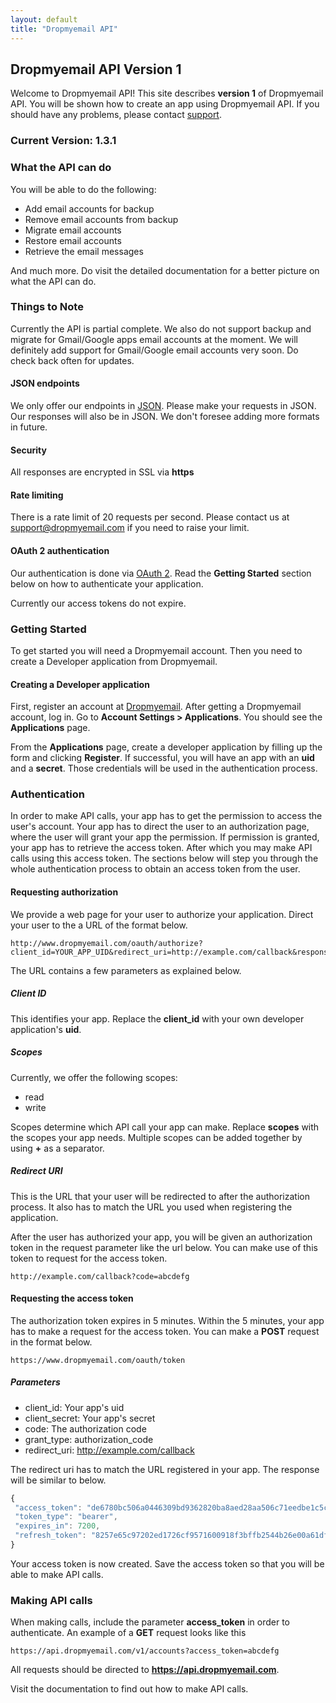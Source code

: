 ```yaml
---
layout: default
title: "Dropmyemail API"
---
```


## Dropmyemail API Version 1

Welcome to Dropmyemail API! This site describes __version 1__ of Dropmyemail API. You will be shown how to create an app using Dropmyemail API. If you should have any problems, please contact [support](mailto:support@dropmyemail.com).

### Current Version: 1.3.1

### What the API can do

You will be able to do the following:

- Add email accounts for backup
- Remove email accounts from backup
- Migrate email accounts
- Restore email accounts
- Retrieve the email messages

And much more. Do visit the detailed documentation for a better picture on what the API can do.

### Things to Note

Currently the API is partial complete. We also do not support backup and migrate for Gmail/Google apps email accounts at the moment. We will definitely add support for Gmail/Google email accounts very soon. Do check back often for updates.

#### JSON endpoints

We only offer our endpoints in [JSON](http://en.wikipedia.org/wiki/JSON). Please make your requests in JSON. Our responses will also be in JSON. We don't foresee adding more formats in future.

#### Security

All responses are encrypted in SSL via __https__

#### Rate limiting

There is a rate limit of 20 requests per second. Please contact us at [support@dropmyemail.com](mailto:support@dropmyemail.com) if you need to raise your limit.

#### OAuth 2 authentication

Our authentication is done via [OAuth 2](http://oauth.net/2). Read the __Getting Started__ section below on how to authenticate your application.

Currently our access tokens do not expire.

### Getting Started

To get started you will need a Dropmyemail account. Then you need to create a Developer application from Dropmyemail.

#### Creating a Developer application

First, register an account at [Dropmyemail](www.dropmyemail.com). After getting a Dropmyemail account, log in. Go to __Account Settings > Applications__. You should see the __Applications__ page.

From the __Applications__ page, create a developer application by filling up the form and clicking __Register__. If successful, you will have an app with an __uid__ and a __secret__. Those credentials will be used in the authentication process.

### Authentication

In order to make API calls, your app has to get the permission to access the user's account. Your app has to direct the user to an authorization page, where the user will grant your app the permission. If permission is granted, your app has to retrieve the access token. After which you may make API calls using this access token. The sections below will step you through the whole authentication process to obtain an access token from the user.

#### Requesting authorization

We provide a web page for your user to authorize your application. Direct your user to the a URL of the format below.

```
http://www.dropmyemail.com/oauth/authorize?client_id=YOUR_APP_UID&redirect_uri=http://example.com/callback&response_type=code&scope=read+write
```

The URL contains a few parameters as explained below.

##### Client ID

This identifies your app. Replace the __client_id__ with your own developer application's __uid__.

##### Scopes

Currently, we offer the following scopes:

- read
- write

Scopes determine which API call your app can make. Replace __scopes__ with the scopes your app needs. Multiple scopes can be added together by using __+__ as a separator.

##### Redirect URI

This is the URL that your user will be redirected to after the authorization process. It also has to match the URL you used when registering the application.

After the user has authorized your app, you will be given an authorization token in the request parameter like the url below. You can make use of this token to request for the access token.

```
http://example.com/callback?code=abcdefg
```

#### Requesting the access token

The authorization token expires in 5 minutes. Within the 5 minutes, your app has to make a request for the access token. You can make a __POST__ request in the format below.

```
https://www.dropmyemail.com/oauth/token
```

##### Parameters

- client_id: Your app's uid
- client_secret: Your app's secret
- code: The authorization code
- grant\_type: authorization_code
- redirect_uri: http://example.com/callback

The redirect uri has to match the URL registered in your app. The response will be similar to below.

``` javascript
{
 "access_token": "de6780bc506a0446309bd9362820ba8aed28aa506c71eedbe1c5c4f9dd350e54",
 "token_type": "bearer",
 "expires_in": 7200,
 "refresh_token": "8257e65c97202ed1726cf9571600918f3bffb2544b26e00a61df9897668c33a1"
}
```

Your access token is now created. Save the access token so that you will be able to make API calls.

### Making API calls

When making calls, include the parameter __access_token__ in order to authenticate. An example of a __GET__ request looks like this

```
https://api.dropmyemail.com/v1/accounts?access_token=abcdefg
```

All requests should be directed to __https://api.dropmyemail.com__.

Visit the documentation to find out how to make API calls.
